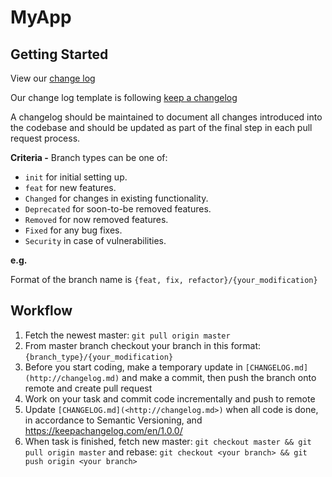 # MyApp

## Getting Started

View our [change log](CHANGELOG.md)

Our change log template is following [keep a changelog](http://keepachangelog.com/en/1.0.0/)

A changelog should be maintained to document all changes introduced into the codebase and should be updated as part of the final step in each pull request process.

****Criteria -**** Branch types can be one of:

- `init` for initial setting up.
- `feat` for new features.
- `Changed` for changes in existing functionality.
- `Deprecated` for soon-to-be removed features.
- `Removed` for now removed features.
- `Fixed` for any bug fixes.
- `Security` in case of vulnerabilities.

**e.g.**

Format of the branch name is `{feat, fix, refactor}/{your_modification}`

## Workflow

1. Fetch the newest master: `git pull origin master`
2. From master branch checkout your branch in this format: `{branch_type}/{your_modification}`
3. Before you start coding, make a temporary update in `[CHANGELOG.md](http://changelog.md)` and make a commit, then push the branch onto remote and create pull request
4. Work on your task and commit code incrementally and push to remote
5. Update `[CHANGELOG.md](<http://changelog.md>)` when all code is done, in accordance to Semantic Versioning, and https://keepachangelog.com/en/1.0.0/
6. When task is finished, fetch new master: `git checkout master && git pull origin master` and rebase: `git checkout <your branch> && git push origin <your branch>`